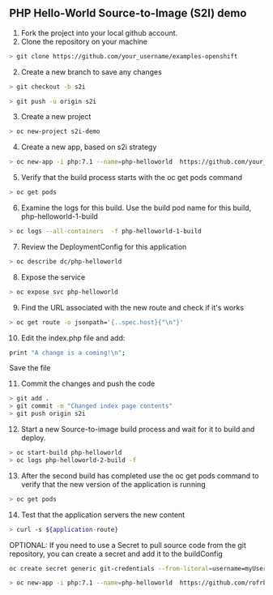 ## PHP Hello-World Source-to-Image (S2I) demo


1. Fork the project into your local github account.
2. Clone the repository on your machine
```sh
> git clone https://github.com/your_username/examples-openshift
```
2. Create a new branch to save any changes
```sh
> git checkout -b s2i
```
```sh
> git push -u origin s2i
```
3. Create a new project 

```sh
> oc new-project s2i-demo
```

4. Create a new app, based on s2i strategy

```sh
> oc new-app -i php:7.1 --name=php-helloworld  https://github.com/your_username/examples-openshift  --context-dir php-helloworld
```

5. Verify that the build process starts with the oc get pods command
```sh
> oc get pods
```

6. Examine the logs for this build. Use the build pod name for this build, php-helloworld-1-build
```sh
> oc logs --all-containers  -f php-helloworld-1-build
```

7. Review the DeploymentConfig for this application
```sh
> oc describe dc/php-helloworld
```

8. Expose the service
```sh
> oc expose svc php-helloworld
```

9. Find the URL associated with the new route and check if it's works

```sh
> oc get route -o jsonpath='{..spec.host}{"\n"}'
```
10. Edit the index.php file and add:

```sh
print "A change is a coming!\n";
```
Save the file

11. Commit the changes and push the code 
```sh
> git add .
> git commit -m "Changed index page contents"
> git push origin s2i
```

12. Start a new Source-to-image build process and wait for it to build and deploy.
```sh
> oc start-build php-helloworld
> oc logs php-helloworld-2-build -f
```
13. After the second build has completed use the oc get pods command to verify that the new version of the application is running
```sh
> oc get pods 
```

14. Test that the application servers the new content
```sh
> curl -s ${application-route}
```


OPTIONAL: If you need to use a Secret to pull source code from the git repository, you can create a secret and add it to the buildConfig

```sh
oc create secret generic git-credentials --from-literal=username=myUserName --from-literal=password=myPassword
```
```sh
> oc new-app -i php:7.1 --name=php-helloworld  https://github.com/rofrba/examples-openshift  --context-dir php-helloworld --source-secret=git-credentials
```
